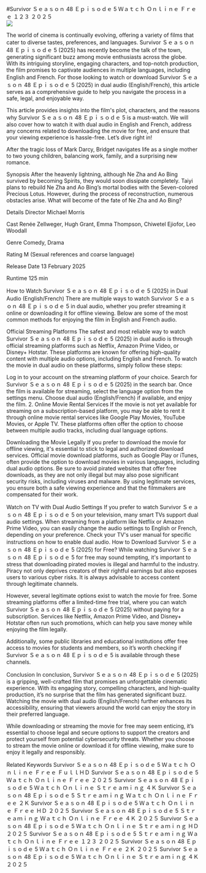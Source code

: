 #Survivor Ｓｅａｓｏｎ 48 Ｅｐｉｓｏｄｅ 5 Ｗａｔｃｈ Ｏｎｌｉｎｅ Ｆｒｅｅ １２３ ２０２５  
[![](https://i.imgur.com/qSNzIqt.png)](https://movie.rssnews.media/cECOOEC.php)  
  
The world of cinema is continually evolving, offering a variety of films that cater to diverse tastes, preferences, and languages. Survivor Ｓｅａｓｏｎ 48 Ｅｐｉｓｏｄｅ 5 (2025) has recently become the talk of the town, generating significant buzz among movie enthusiasts across the globe. With its intriguing storyline, engaging characters, and top-notch production, the film promises to captivate audiences in multiple languages, including English and French. For those looking to watch or download Survivor Ｓｅａｓｏｎ 48 Ｅｐｉｓｏｄｅ 5 (2025) in dual audio (English/French), this article serves as a comprehensive guide to help you navigate the process in a safe, legal, and enjoyable way.

This article provides insights into the film's plot, characters, and the reasons why Survivor Ｓｅａｓｏｎ 48 Ｅｐｉｓｏｄｅ 5 is a must-watch. We will also cover how to watch it with dual audio in English and French, address any concerns related to downloading the movie for free, and ensure that your viewing experience is hassle-free. Let’s dive right in!

After the tragic loss of Mark Darcy, Bridget navigates life as a single mother to two young children, balancing work, family, and a surprising new romance.

Synopsis
After the heavenly lightning, although Ne Zha and Ao Bing survived by becoming Spirits, they would soon dissipate completely. Taiyi plans to rebuild Ne Zha and Ao Bing’s mortal bodies with the Seven-colored Precious Lotus. However, during the process of reconstruction, numerous obstacles arise. What will become of the fate of Ne Zha and Ao Bing?

Details
Director Michael Morris

Cast Renée Zellweger, Hugh Grant, Emma Thompson, Chiwetel Ejiofor, Leo Woodall

Genre Comedy, Drama

Rating M (Sexual references and coarse language)

Release Date 13 February 2025

Runtime 125 min

How to Watch Survivor Ｓｅａｓｏｎ 48 Ｅｐｉｓｏｄｅ 5 (2025) in Dual Audio (English/French)
There are multiple ways to watch Survivor Ｓｅａｓｏｎ 48 Ｅｐｉｓｏｄｅ 5 in dual audio, whether you prefer streaming it online or downloading it for offline viewing. Below are some of the most common methods for enjoying the film in English and French audio.

Official Streaming Platforms The safest and most reliable way to watch Survivor Ｓｅａｓｏｎ 48 Ｅｐｉｓｏｄｅ 5 (2025) in dual audio is through official streaming platforms such as Netflix, Amazon Prime Video, or Disney+ Hotstar. These platforms are known for offering high-quality content with multiple audio options, including English and French.
To watch the movie in dual audio on these platforms, simply follow these steps:

Log in to your account on the streaming platform of your choice. Search for Survivor Ｓｅａｓｏｎ 48 Ｅｐｉｓｏｄｅ 5 (2025) in the search bar. Once the film is available for streaming, select the language option from the settings menu. Choose dual audio (English/French) if available, and enjoy the film. 2. Online Movie Rental Services If the movie is not yet available for streaming on a subscription-based platform, you may be able to rent it through online movie rental services like Google Play Movies, YouTube Movies, or Apple TV. These platforms often offer the option to choose between multiple audio tracks, including dual language options.

Downloading the Movie Legally If you prefer to download the movie for offline viewing, it's essential to stick to legal and authorized download services. Official movie download platforms, such as Google Play or iTunes, often provide the option to download movies in various languages, including dual audio options.
Be sure to avoid pirated websites that offer free downloads, as they are not only illegal but may also pose significant security risks, including viruses and malware. By using legitimate services, you ensure both a safe viewing experience and that the filmmakers are compensated for their work.

Watch on TV with Dual Audio Settings If you prefer to watch Survivor Ｓｅａｓｏｎ 48 Ｅｐｉｓｏｄｅ 5 on your television, many smart TVs support dual audio settings. When streaming from a platform like Netflix or Amazon Prime Video, you can easily change the audio settings to English or French, depending on your preference. Check your TV's user manual for specific instructions on how to enable dual audio.
How to Download Survivor Ｓｅａｓｏｎ 48 Ｅｐｉｓｏｄｅ 5 (2025) for Free?
While watching Survivor Ｓｅａｓｏｎ 48 Ｅｐｉｓｏｄｅ 5 for free may sound tempting, it's important to stress that downloading pirated movies is illegal and harmful to the industry. Piracy not only deprives creators of their rightful earnings but also exposes users to various cyber risks. It is always advisable to access content through legitimate channels.

However, several legitimate options exist to watch the movie for free. Some streaming platforms offer a limited-time free trial, where you can watch Survivor Ｓｅａｓｏｎ 48 Ｅｐｉｓｏｄｅ 5 (2025) without paying for a subscription. Services like Netflix, Amazon Prime Video, and Disney+ Hotstar often run such promotions, which can help you save money while enjoying the film legally.

Additionally, some public libraries and educational institutions offer free access to movies for students and members, so it’s worth checking if Survivor Ｓｅａｓｏｎ 48 Ｅｐｉｓｏｄｅ 5 is available through these channels.

Conclusion
In conclusion, Survivor Ｓｅａｓｏｎ 48 Ｅｐｉｓｏｄｅ 5 (2025) is a gripping, well-crafted film that promises an unforgettable cinematic experience. With its engaging story, compelling characters, and high-quality production, it’s no surprise that the film has generated significant buzz. Watching the movie with dual audio (English/French) further enhances its accessibility, ensuring that viewers around the world can enjoy the story in their preferred language.

While downloading or streaming the movie for free may seem enticing, it’s essential to choose legal and secure options to support the creators and protect yourself from potential cybersecurity threats. Whether you choose to stream the movie online or download it for offline viewing, make sure to enjoy it legally and responsibly.

Related Keywords
Survivor Ｓｅａｓｏｎ 48 Ｅｐｉｓｏｄｅ 5 Ｗａｔｃｈ Ｏｎｌｉｎｅ Ｆｒｅｅ ＦｕｌｌＨＤ
Survivor Ｓｅａｓｏｎ 48 Ｅｐｉｓｏｄｅ 5 Ｗａｔｃｈ Ｏｎｌｉｎｅ Ｆｒｅｅ ２０２５
Survivor Ｓｅａｓｏｎ 48 Ｅｐｉｓｏｄｅ 5 Ｗａｔｃｈ Ｏｎｌｉｎｅ Ｓｔｒｅａｍｉｎｇ ４Ｋ
Survivor Ｓｅａｓｏｎ 48 Ｅｐｉｓｏｄｅ 5 Ｓｔｒｅａｍｉｎｇ Ｗａｔｃｈ Ｏｎｌｉｎｅ Ｆｒｅｅ ２Ｋ
Survivor Ｓｅａｓｏｎ 48 Ｅｐｉｓｏｄｅ 5 Ｗａｔｃｈ Ｏｎｌｉｎｅ Ｆｒｅｅ ＨＤ ２０２５
Survivor Ｓｅａｓｏｎ 48 Ｅｐｉｓｏｄｅ 5 Ｓｔｒｅａｍｉｎｇ Ｗａｔｃｈ Ｏｎｌｉｎｅ Ｆｒｅｅ ４Ｋ ２０２５
Survivor Ｓｅａｓｏｎ 48 Ｅｐｉｓｏｄｅ 5 Ｗａｔｃｈ Ｏｎｌｉｎｅ Ｓｔｒｅａｍｉｎｇ ＨＤ ２０２５
Survivor Ｓｅａｓｏｎ 48 Ｅｐｉｓｏｄｅ 5 Ｓｔｒｅａｍｉｎｇ Ｗａｔｃｈ Ｏｎｌｉｎｅ Ｆｒｅｅ １２３ ２０２５
Survivor Ｓｅａｓｏｎ 48 Ｅｐｉｓｏｄｅ 5 Ｗａｔｃｈ Ｏｎｌｉｎｅ Ｆｒｅｅ ２Ｋ ２０２５
Survivor Ｓｅａｓｏｎ 48 Ｅｐｉｓｏｄｅ 5 Ｗａｔｃｈ Ｏｎｌｉｎｅ Ｓｔｒｅａｍｉｎｇ ４Ｋ ２０２５

